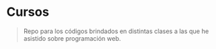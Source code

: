 # Cursos

>Repo para los códigos brindados en distintas clases a las que he asistido sobre programación web.

